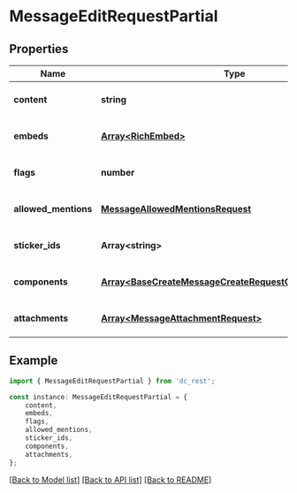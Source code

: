 # MessageEditRequestPartial


## Properties

Name | Type | Description | Notes
------------ | ------------- | ------------- | -------------
**content** | **string** |  | [optional] [default to undefined]
**embeds** | [**Array&lt;RichEmbed&gt;**](RichEmbed.md) |  | [optional] [default to undefined]
**flags** | **number** |  | [optional] [default to undefined]
**allowed_mentions** | [**MessageAllowedMentionsRequest**](MessageAllowedMentionsRequest.md) |  | [optional] [default to undefined]
**sticker_ids** | **Array&lt;string&gt;** |  | [optional] [default to undefined]
**components** | [**Array&lt;BaseCreateMessageCreateRequestComponentsInner&gt;**](BaseCreateMessageCreateRequestComponentsInner.md) |  | [optional] [default to undefined]
**attachments** | [**Array&lt;MessageAttachmentRequest&gt;**](MessageAttachmentRequest.md) |  | [optional] [default to undefined]

## Example

```typescript
import { MessageEditRequestPartial } from 'dc_rest';

const instance: MessageEditRequestPartial = {
    content,
    embeds,
    flags,
    allowed_mentions,
    sticker_ids,
    components,
    attachments,
};
```

[[Back to Model list]](../README.md#documentation-for-models) [[Back to API list]](../README.md#documentation-for-api-endpoints) [[Back to README]](../README.md)
